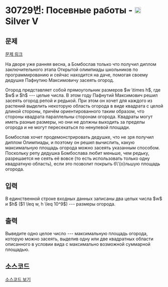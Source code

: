 # 30729번: Посевные работы - <img src="https://static.solved.ac/tier_small/6.svg" style="height:20px" /> Silver V

<!-- performance -->

<!-- 문제 제출 후 깃허브에 푸시를 했을 때 제출한 코드의 성능이 입력될 공간입니다.-->

<!-- end -->

## 문제

[문제 링크](https://boj.kr/30729)


<p>На дворе уже ранняя весна, а Бомбослав только что получил диплом заключительного этапа Открытой олимпиады школьников по программированию и сейчас находится на даче, помогая своему дедушке Пафнутию Максимовичу засеять огород.</p>

<p>Огород представляет собой прямоугольник размеров $w \times h$, где $w$ и $h$ --- целые числа. В этом году Пафнутий Максимович решил засеять огород репой и редькой. При этом он хочет для каждого из растений выделить некоторую область огорода в виде квадрата с целой длиной стороны, причём ориентированного таким образом, что стороны квадрата параллельны сторонам огорода. Квадраты могут иметь разные размеры, но они не должны выходить за пределы огорода и не могут пересекаться по ненулевой площади.</p>

<p>Бомбослав хочет продемонстрировать дедушке, что не зря получил диплом Олимпиады, и поэтому он решил вычислить, какую максимальную площадь огорода можно засеять указанным способом. Поскольку репу дедушка Бомбослава любит меньше, чем редьку, разрешается не сеять её вовсе (то есть использовать только одну квадратную область), если это позволит покрыть б\'{о}льшую площадь огорода. </p>



## 입력


<p>В единственной строке входных данных записаны два целых числа $w$ и $h$ ($1 \leq w, h \leq 10^9$) --- размеры огорода.</p>



## 출력


<p>Выведите одно целое число --- максимальную площадь огорода, которую можно засеять, выделив одну или две квадратных области описанного в условии вида с максимально возможной суммарной площадью.</p>



## 소스코드

[소스코드 보기](Посевные%20работы.cpp)
